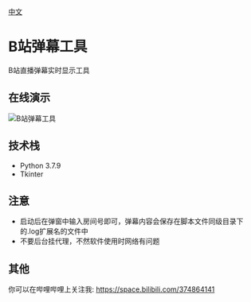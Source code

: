 [中文](README_ZH.md)

# B站弹幕工具

B站直播弹幕实时显示工具

## 在线演示

![B站弹幕工具](https://user-images.githubusercontent.com/46235235/186716199-f3ee40ea-4188-4c87-8994-095a25fd46f1.png)

## 技术栈

- Python 3.7.9
- Tkinter

## 注意

- 启动后在弹窗中输入房间号即可，弹幕内容会保存在脚本文件同级目录下的.log扩展名的文件中
- 不要后台挂代理，不然软件使用时网络有问题

## 其他

你可以在哔哩哔哩上关注我: https://space.bilibili.com/374864141